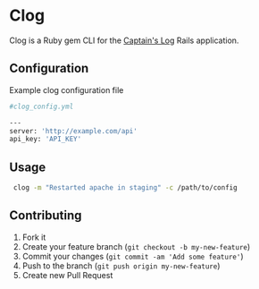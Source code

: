 # Clog

Clog is a Ruby gem CLI for the [Captain's Log](https://github.com/pwelch/captains_log) Rails application.

## Configuration

Example clog configuration file

```bash
#clog_config.yml

---
server: 'http://example.com/api'
api_key: 'API_KEY'
```

## Usage

```bash
 clog -m "Restarted apache in staging" -c /path/to/config
```

## Contributing

1. Fork it
2. Create your feature branch (`git checkout -b my-new-feature`)
3. Commit your changes (`git commit -am 'Add some feature'`)
4. Push to the branch (`git push origin my-new-feature`)
5. Create new Pull Request
